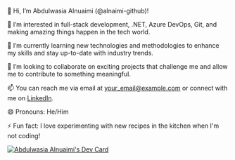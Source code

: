 👋 Hi, I’m Abdulwasia Alnuaimi (@alnaimi-github)!

👀 I’m interested in full-stack development, .NET, Azure DevOps, Git, and making amazing things happen in the tech world.

🌱 I’m currently learning new technologies and methodologies to enhance my skills and stay up-to-date with industry trends.

💞️ I’m looking to collaborate on exciting projects that challenge me and allow me to contribute to something meaningful.

📫 You can reach me via email at [your_email@example.com](mailto:your_email@example.com) or connect with me on [LinkedIn](https://www.linkedin.com/in/yourlinkedinprofile).

😄 Pronouns: He/Him

⚡ Fun fact: I love experimenting with new recipes in the kitchen when I'm not coding!

[![Abdulwasia Alnuaimi's Dev Card](https://api.daily.dev/devcards/v2/yBcAKveFvNga7Qp0rmePx.png?type=default&r=ql1)](https://app.daily.dev/alnuaimi)
